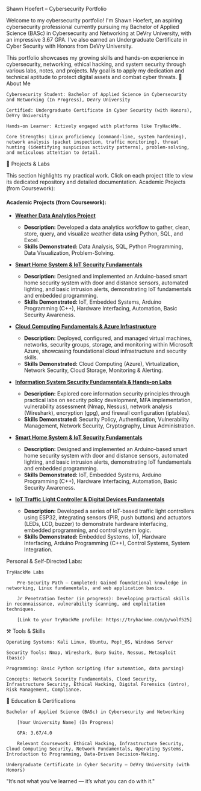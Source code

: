 Shawn Hoefert – Cybersecurity Portfolio

Welcome to my cybersecurity portfolio! I'm Shawn Hoefert, an aspiring cybersecurity professional currently pursuing my Bachelor of Applied Science (BASc) in Cybersecurity and Networking at DeVry University, with an impressive 3.67 GPA. I've also earned an Undergraduate Certificate in Cyber Security with Honors from DeVry University.

This portfolio showcases my growing skills and hands-on experience in cybersecurity, networking, ethical hacking, and system security through various labs, notes, and projects. My goal is to apply my dedication and technical aptitude to protect digital assets and combat cyber threats.
🔐 About Me

    Cybersecurity Student: Bachelor of Applied Science in Cybersecurity and Networking (In Progress), DeVry University

    Certified: Undergraduate Certificate in Cyber Security (with Honors), DeVry University

    Hands-on Learner: Actively engaged with platforms like TryHackMe.

    Core Strengths: Linux proficiency (command-line, system hardening), network analysis (packet inspection, traffic monitoring), threat hunting (identifying suspicious activity patterns), problem-solving, and meticulous attention to detail.

🧪 Projects & Labs

This section highlights my practical work. Click on each project title to view its dedicated repository and detailed documentation.
Academic Projects (from Coursework):

#### **Academic Projects (from Coursework):**

* **[Weather Data Analytics Project](https://github.com/Shoefert7/weather-data-analytics-project)**
    * **Description:** Developed a data analytics workflow to gather, clean, store, query, and visualize weather data using Python, SQL, and Excel.
    * **Skills Demonstrated:** Data Analysis, SQL, Python Programming, Data Visualization, Problem-Solving.

* [**Smart Home System & IoT Security Fundamentals**](https://github.com/Shoefert7/smart-home-security-arduino)
    * **Description:** Designed and implemented an Arduino-based smart home security system with door and distance sensors, automated lighting, and basic intrusion alerts, demonstrating IoT fundamentals and embedded programming.
    * **Skills Demonstrated:** IoT, Embedded Systems, Arduino Programming (C++), Hardware Interfacing, Automation, Basic Security Awareness.

* [**Cloud Computing Fundamentals & Azure Infrastructure**](https://github.com/Shoefert7/azure-cloud-fundamentals)
    * **Description:** Deployed, configured, and managed virtual machines, networks, security groups, storage, and monitoring within Microsoft Azure, showcasing foundational cloud infrastructure and security skills.
    * **Skills Demonstrated:** Cloud Computing (Azure), Virtualization, Network Security, Cloud Storage, Monitoring & Alerting.

* [**Information System Security Fundamentals & Hands-on Labs**](https://github.com/Shoefert7/information-system-security-fundamentals)
    * **Description:** Explored core information security principles through practical labs on security policy development, MFA implementation, vulnerability assessment (Nmap, Nessus), network analysis (Wireshark), encryption (gpg), and firewall configuration (iptables).
    * **Skills Demonstrated:** Security Policy, Authentication, Vulnerability Management, Network Security, Cryptography, Linux Administration.

* [**Smart Home System & IoT Security Fundamentals**](https://github.com/Shoefert7/smart-home-security-arduino)
    * **Description:** Designed and implemented an Arduino-based smart home security system with door and distance sensors, automated lighting, and basic intrusion alerts, demonstrating IoT fundamentals and embedded programming.
    * **Skills Demonstrated:** IoT, Embedded Systems, Arduino Programming (C++), Hardware Interfacing, Automation, Basic Security Awareness.

* [**IoT Traffic Light Controller & Digital Devices Fundamentals**](https://github.com/Shoefert7/iot-traffic-controller)
    * **Description:** Developed a series of IoT-based traffic light controllers using ESP32, integrating sensors (PIR, push buttons) and actuators (LEDs, LCD, buzzer) to demonstrate hardware interfacing, embedded programming, and control system logic.
    * **Skills Demonstrated:** Embedded Systems, IoT, Hardware Interfacing, Arduino Programming (C++), Control Systems, System Integration.

Personal & Self-Directed Labs:

    TryHackMe Labs

        Pre-Security Path – Completed: Gained foundational knowledge in networking, Linux fundamentals, and web application basics.

        Jr Penetration Tester (in progress): Developing practical skills in reconnaissance, vulnerability scanning, and exploitation techniques.

        [Link to your TryHackMe profile: https://tryhackme.com/p/wolf525]
  
⚒️ Tools & Skills

    Operating Systems: Kali Linux, Ubuntu, Pop!_OS, Windows Server

    Security Tools: Nmap, Wireshark, Burp Suite, Nessus, Metasploit (basic)

    Programming: Basic Python scripting (for automation, data parsing)

    Concepts: Network Security Fundamentals, Cloud Security, Infrastructure Security, Ethical Hacking, Digital Forensics (intro), Risk Management, Compliance.

📄 Education & Certifications

    Bachelor of Applied Science (BASc) in Cybersecurity and Networking

        [Your University Name] (In Progress)

        GPA: 3.67/4.0

        Relevant Coursework: Ethical Hacking, Infrastructure Security, Cloud Computing Security, Network Fundamentals, Operating Systems, Introduction to Programming, Data-Driven Decision-Making.

    Undergraduate Certificate in Cyber Security – DeVry University (with Honors)

"It’s not what you’ve learned — it’s what you can do with it."
